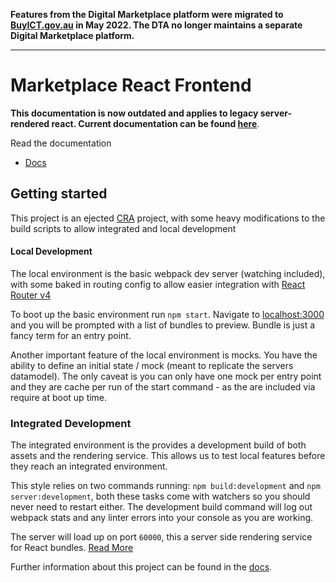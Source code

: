 **Features from the Digital Marketplace platform were migrated to [BuyICT.gov.au](https://www.buyict.gov.au) in May 2022. The DTA no longer maintains a separate Digital Marketplace platform.**

---

# Marketplace React Frontend

**This documentation is now outdated and applies to legacy server-rendered react.  Current documentation can be found [here](/CONTRIBUTING.md)**.

Read the documentation
* [Docs](/docs)

## Getting started

This project is an ejected [CRA](https://github.com/facebookincubator/create-react-app) project, with some heavy modifications to the build scripts to allow integrated and local development

#### Local Development

The local environment is the basic webpack dev server (watching included), with some baked in routing config to allow easier integration with [React Router v4](https://github.com/ReactTraining/react-router/tree/v4)

To boot up the basic environment run `npm start`. Navigate to [localhost:3000](http://localhost:3000) and you will be prompted with a list of bundles to preview.
Bundle is just a fancy term for an entry point.

Another important feature of the local environment is mocks. You have the ability to define an initial state / mock (meant to replicate the servers datamodel). The only caveat is you can only have one mock per entry point and they are cache per run of the start command - as the are included via require at boot up time.

### Integrated Development

The integrated environment is the provides a development build of both assets and the rendering service. This allows us to test local features before they reach an integrated environment.

This style relies on two commands running: `npm build:development` and `npm server:development`, both these tasks come with watchers so you should never need to restart either. The development build command will log out webpack stats and any linter errors into your console as you are working.

The server will load up on port `60000`, this a server side rendering service for React bundles. [Read More]()


Further information about this project can be found in the [docs](/docs).
  
